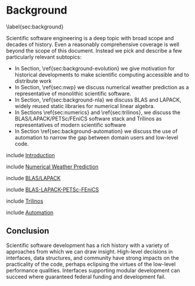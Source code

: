 Background
==========

\label{sec:background}

Scientific software engineering is a deep topic with broad scope and decades of history.  Even a reasonably comprehensive coverage is well beyond the scope of this document.  Instead we pick and describe a few particularly relevant subtopics:

*   In Section, \ref{sec:background-evolution} we give motivation for historical developments to make scientific computing accessible and to distribute work
*   In Section, \ref{sec:nwp} we discuss numerical weather prediction as a representative of monolithic scientific software.
*   In Section, \ref{sec:background-nla} we discuss BLAS and LAPACK, widely reused static libraries for numerical linear algebra.
*   In Sections \ref{sec:numerics} and \ref{sec:trilinos}, we discuss the BLAS/LAPACK/PETSc/FEniCS software stack and Trilinos as representatives of modern scientific software
*   In Section \ref{sec:background-automation} we discuss the use of automation to narrow the gap between domain users and low-level code.

include [Introduction](background-evolution.md)

include [Numerical Weather Prediction](nwp.md)

include [BLAS/LAPACK](background-nla.md)

include [BLAS-LAPACK-PETSc-FEniCS](numerics.md)

include [Trilinos](trilinos.md)

include [Automation](background-automation.md)


## Conclusion

Scientific software development has a rich history with a variety of approaches from which we can draw insight.  High-level decisions in interfaces, data structures, and community have strong impacts on the practicality of the code, perhaps eclipsing the virtues of the low-level performance qualities.  Interfaces supporting modular development can succeed where guaranteed federal funding and development fail.
